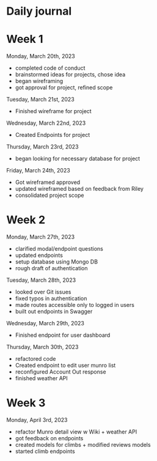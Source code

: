 # Daily journal

#         Week 1
Monday, March 20th, 2023
- completed code of conduct
- brainstormed ideas for projects, chose idea
- began wireframing
- got approval for project, refined scope

Tuesday, March 21st, 2023
- Finished wireframe for project

Wednesday, March 22nd, 2023
- Created Endpoints for project

Thursday, March 23rd, 2023
- began looking for necessary database for project

Friday, March 24th, 2023
- Got wireframed approved
- updated wireframed based on feedback from Riley
- consolidated project scope


#          Week 2
Monday, March 27th, 2023
- clarified modal/endpoint questions
- updated endpoints
- setup database using Mongo DB
- rough draft of authentication

Tuesday, March 28th, 2023
- looked over Git issues
- fixed typos in authentication
- made routes accessible only to logged in users
- built out endpoints in Swagger

Wednesday, March 29th, 2023
- Finished endpoint for user dashboard

Thursday, March 30th, 2023
- refactored code
- Created endpoint to edit user munro list
- reconfigured Account Out response
- finished weather API


#          Week 3
Monday, April 3rd, 2023
- refactor Munro detail view w Wiki + weather API
- got feedback on endpoints
- created models for climbs  + modified reviews models
- started climb endpoints


